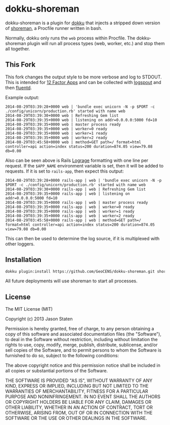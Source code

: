 # dokku-shoreman

dokku-shoreman is a plugin for [dokku][dokku] that injects a stripped down
version of [shoreman][shoreman], a Procfile runner written in bash.

Normally, dokku only runs the `web` process within Procfile. The dokku-shoreman
plugin will run all process types (web, worker, etc.) and stop them all together.

## This Fork

This fork changes the output style to be more verbose and log to STDOUT. This is
intended for [12 Factor Apps][12-factor] and can be collected with 
[logspout][logspout] and then [fluentd][fluentd].

Example output:

    2014-08-29T03:39:28+0000 web | 'bundle exec unicorn -N -p $PORT -c ./config/unicorn/production.rb' started with name web
    2014-08-29T03:39:30+0000 web | Refreshing Gem list
    2014-08-29T03:39:35+0000 web | listening on addr=0.0.0.0:5000 fd=10
    2014-08-29T03:39:35+0000 web | master process ready
    2014-08-29T03:39:35+0000 web | worker=0 ready
    2014-08-29T03:39:35+0000 web | worker=1 ready
    2014-08-29T03:39:35+0000 web | worker=2 ready
    2014-08-29T03:45:58+0000 web | method=GET path=/ format=html controller=api action=index status=200 duration=874.05 view=79.08 db=0.00

Also can be seen above is Rails [Lograge][lograge] formatting with one
line per request. If the `$APP_NAME` environment variable is set, then
it will be added to requests. If it is set to `rails-app`, then expect
this output:

    2014-08-29T03:39:28+0000 rails-app | web | 'bundle exec unicorn -N -p $PORT -c ./config/unicorn/production.rb' started with name web
    2014-08-29T03:39:30+0000 rails-app | web | Refreshing Gem list
    2014-08-29T03:39:35+0000 rails-app | web | listening on addr=0.0.0.0:5000 fd=10
    2014-08-29T03:39:35+0000 rails-app | web | master process ready
    2014-08-29T03:39:35+0000 rails-app | web | worker=0 ready
    2014-08-29T03:39:35+0000 rails-app | web | worker=1 ready
    2014-08-29T03:39:35+0000 rails-app | web | worker=2 ready
    2014-08-29T03:45:58+0000 rails-app | web | method=GET path=/ format=html controller=api action=index status=200 duration=874.05 view=79.08 db=0.00

This can then be used to determine the log source, if it is multiplexed with
other loggers.

## Installation

```sh
dokku plugin:install https://github.com/GeoCENS/dokku-shoreman.git shoreman
```

All future deployments will use shoreman to start all processes.

## License

The MIT License (MIT)

Copyright (c) 2013 Jason Staten

Permission is hereby granted, free of charge, to any person obtaining a copy
of this software and associated documentation files (the "Software"), to deal
in the Software without restriction, including without limitation the rights
to use, copy, modify, merge, publish, distribute, sublicense, and/or sell
copies of the Software, and to permit persons to whom the Software is
furnished to do so, subject to the following conditions:

The above copyright notice and this permission notice shall be included in
all copies or substantial portions of the Software.

THE SOFTWARE IS PROVIDED "AS IS", WITHOUT WARRANTY OF ANY KIND, EXPRESS OR
IMPLIED, INCLUDING BUT NOT LIMITED TO THE WARRANTIES OF MERCHANTABILITY,
FITNESS FOR A PARTICULAR PURPOSE AND NONINFRINGEMENT. IN NO EVENT SHALL THE
AUTHORS OR COPYRIGHT HOLDERS BE LIABLE FOR ANY CLAIM, DAMAGES OR OTHER
LIABILITY, WHETHER IN AN ACTION OF CONTRACT, TORT OR OTHERWISE, ARISING FROM,
OUT OF OR IN CONNECTION WITH THE SOFTWARE OR THE USE OR OTHER DEALINGS IN THE
SOFTWARE.

[dokku]: https://github.com/progrium/dokku
[shoreman]: http://hecticjeff.net/shoreman/
[12-factor]: http://12factor.net/logs
[logspout]: https://github.com/progrium/logspout
[fluentd]: http://www.fluentd.org/
[lograge]: https://github.com/roidrage/lograge
